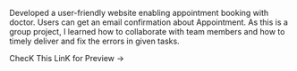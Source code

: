 Developed a user-friendly website enabling appointment booking with 
doctor. Users can get an email confirmation about Appointment.
As this is a group project, I learned how to collaborate with team members and how 
to timely deliver and fix the errors in given tasks.

ChecK This LinK for Preview -> 

